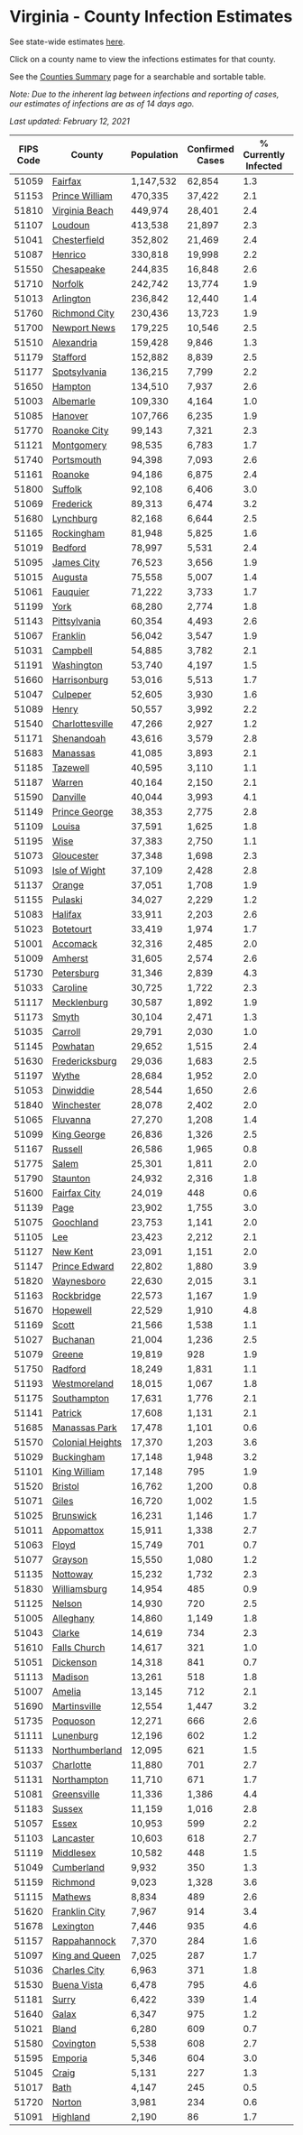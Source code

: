 # Virginia - County Infection Estimates

See state-wide estimates [here](/infections/us-va).

Click on a county name to view the infections estimates for that county.

See the [Counties Summary](/infections/summary-counties) page for a searchable and sortable table.

*Note: Due to the inherent lag between infections and reporting of cases, our estimates of infections are as of 14 days ago.*

*Last updated: February 12, 2021*

|   FIPS Code |                               County |   Population |   Confirmed Cases |   % Currently Infected |   % Total Infected |
|-------------|--------------------------------------|--------------|-------------------|------------------------|--------------------|
|       51059 |                   [Fairfax](fairfax) |    1,147,532 |            62,854 |                    1.3 |               19.6 |
|       51153 |     [Prince William](prince-william) |      470,335 |            37,422 |                    2.1 |               27.8 |
|       51810 |     [Virginia Beach](virginia-beach) |      449,974 |            28,401 |                    2.4 |               20.0 |
|       51107 |                   [Loudoun](loudoun) |      413,538 |            21,897 |                    2.3 |               18.1 |
|       51041 |         [Chesterfield](chesterfield) |      352,802 |            21,469 |                    2.4 |               19.6 |
|       51087 |                   [Henrico](henrico) |      330,818 |            19,998 |                    2.2 |               20.3 |
|       51550 |             [Chesapeake](chesapeake) |      244,835 |            16,848 |                    2.6 |               21.9 |
|       51710 |                   [Norfolk](norfolk) |      242,742 |            13,774 |                    1.9 |               18.4 |
|       51013 |               [Arlington](arlington) |      236,842 |            12,440 |                    1.4 |               18.9 |
|       51760 |       [Richmond City](richmond-city) |      230,436 |            13,723 |                    1.9 |               20.0 |
|       51700 |         [Newport News](newport-news) |      179,225 |            10,546 |                    2.5 |               18.6 |
|       51510 |             [Alexandria](alexandria) |      159,428 |             9,846 |                    1.3 |               22.8 |
|       51179 |                 [Stafford](stafford) |      152,882 |             8,839 |                    2.5 |               18.8 |
|       51177 |         [Spotsylvania](spotsylvania) |      136,215 |             7,799 |                    2.2 |               18.8 |
|       51650 |                   [Hampton](hampton) |      134,510 |             7,937 |                    2.6 |               18.6 |
|       51003 |               [Albemarle](albemarle) |      109,330 |             4,164 |                    1.0 |               12.3 |
|       51085 |                   [Hanover](hanover) |      107,766 |             6,235 |                    1.9 |               18.6 |
|       51770 |         [Roanoke City](roanoke-city) |       99,143 |             7,321 |                    2.3 |               23.1 |
|       51121 |             [Montgomery](montgomery) |       98,535 |             6,783 |                    1.7 |               20.9 |
|       51740 |             [Portsmouth](portsmouth) |       94,398 |             7,093 |                    2.6 |               24.5 |
|       51161 |                   [Roanoke](roanoke) |       94,186 |             6,875 |                    2.4 |               22.6 |
|       51800 |                   [Suffolk](suffolk) |       92,108 |             6,406 |                    3.0 |               22.5 |
|       51069 |               [Frederick](frederick) |       89,313 |             6,474 |                    3.2 |               23.1 |
|       51680 |               [Lynchburg](lynchburg) |       82,168 |             6,644 |                    2.5 |               24.9 |
|       51165 |             [Rockingham](rockingham) |       81,948 |             5,825 |                    1.6 |               23.8 |
|       51019 |                   [Bedford](bedford) |       78,997 |             5,531 |                    2.4 |               21.6 |
|       51095 |             [James City](james-city) |       76,523 |             3,656 |                    1.9 |               16.1 |
|       51015 |                   [Augusta](augusta) |       75,558 |             5,007 |                    1.4 |               20.7 |
|       51061 |                 [Fauquier](fauquier) |       71,222 |             3,733 |                    1.7 |               17.4 |
|       51199 |                         [York](york) |       68,280 |             2,774 |                    1.8 |               12.9 |
|       51143 |         [Pittsylvania](pittsylvania) |       60,354 |             4,493 |                    2.6 |               22.9 |
|       51067 |                 [Franklin](franklin) |       56,042 |             3,547 |                    1.9 |               19.3 |
|       51031 |                 [Campbell](campbell) |       54,885 |             3,782 |                    2.1 |               21.0 |
|       51191 |             [Washington](washington) |       53,740 |             4,197 |                    1.5 |               24.2 |
|       51660 |         [Harrisonburg](harrisonburg) |       53,016 |             5,513 |                    1.7 |               37.0 |
|       51047 |                 [Culpeper](culpeper) |       52,605 |             3,930 |                    1.6 |               26.3 |
|       51089 |                       [Henry](henry) |       50,557 |             3,992 |                    2.2 |               24.8 |
|       51540 |   [Charlottesville](charlottesville) |       47,266 |             2,927 |                    1.2 |               19.5 |
|       51171 |             [Shenandoah](shenandoah) |       43,616 |             3,579 |                    2.8 |               28.1 |
|       51683 |                 [Manassas](manassas) |       41,085 |             3,893 |                    2.1 |               36.2 |
|       51185 |                 [Tazewell](tazewell) |       40,595 |             3,110 |                    1.1 |               23.3 |
|       51187 |                     [Warren](warren) |       40,164 |             2,150 |                    2.1 |               17.6 |
|       51590 |                 [Danville](danville) |       40,044 |             3,993 |                    4.1 |               30.7 |
|       51149 |       [Prince George](prince-george) |       38,353 |             2,775 |                    2.8 |               22.9 |
|       51109 |                     [Louisa](louisa) |       37,591 |             1,625 |                    1.8 |               14.0 |
|       51195 |                         [Wise](wise) |       37,383 |             2,750 |                    1.1 |               22.7 |
|       51073 |             [Gloucester](gloucester) |       37,348 |             1,698 |                    2.3 |               14.1 |
|       51093 |       [Isle of Wight](isle-of-wight) |       37,109 |             2,428 |                    2.8 |               21.3 |
|       51137 |                     [Orange](orange) |       37,051 |             1,708 |                    1.9 |               14.7 |
|       51155 |                   [Pulaski](pulaski) |       34,027 |             2,229 |                    1.2 |               20.2 |
|       51083 |                   [Halifax](halifax) |       33,911 |             2,203 |                    2.6 |               20.0 |
|       51023 |               [Botetourt](botetourt) |       33,419 |             1,974 |                    1.7 |               18.5 |
|       51001 |                 [Accomack](accomack) |       32,316 |             2,485 |                    2.0 |               31.6 |
|       51009 |                   [Amherst](amherst) |       31,605 |             2,574 |                    2.6 |               24.8 |
|       51730 |             [Petersburg](petersburg) |       31,346 |             2,839 |                    4.3 |               29.2 |
|       51033 |                 [Caroline](caroline) |       30,725 |             1,722 |                    2.3 |               17.8 |
|       51117 |           [Mecklenburg](mecklenburg) |       30,587 |             1,892 |                    1.9 |               21.2 |
|       51173 |                       [Smyth](smyth) |       30,104 |             2,471 |                    1.3 |               25.4 |
|       51035 |                   [Carroll](carroll) |       29,791 |             2,030 |                    1.0 |               22.0 |
|       51145 |                 [Powhatan](powhatan) |       29,652 |             1,515 |                    2.4 |               15.5 |
|       51630 |     [Fredericksburg](fredericksburg) |       29,036 |             1,683 |                    2.5 |               19.3 |
|       51197 |                       [Wythe](wythe) |       28,684 |             1,952 |                    2.0 |               20.9 |
|       51053 |               [Dinwiddie](dinwiddie) |       28,544 |             1,650 |                    2.6 |               18.3 |
|       51840 |             [Winchester](winchester) |       28,078 |             2,402 |                    2.0 |               28.2 |
|       51065 |                 [Fluvanna](fluvanna) |       27,270 |             1,208 |                    1.4 |               14.9 |
|       51099 |           [King George](king-george) |       26,836 |             1,326 |                    2.5 |               15.9 |
|       51167 |                   [Russell](russell) |       26,586 |             1,965 |                    0.8 |               22.7 |
|       51775 |                       [Salem](salem) |       25,301 |             1,811 |                    2.0 |               22.3 |
|       51790 |                 [Staunton](staunton) |       24,932 |             2,316 |                    1.8 |               28.9 |
|       51600 |         [Fairfax City](fairfax-city) |       24,019 |               448 |                    0.6 |                6.6 |
|       51139 |                         [Page](page) |       23,902 |             1,755 |                    3.0 |               25.3 |
|       51075 |               [Goochland](goochland) |       23,753 |             1,141 |                    2.0 |               16.2 |
|       51105 |                           [Lee](lee) |       23,423 |             2,212 |                    2.1 |               29.2 |
|       51127 |                 [New Kent](new-kent) |       23,091 |             1,151 |                    2.0 |               15.8 |
|       51147 |       [Prince Edward](prince-edward) |       22,802 |             1,880 |                    3.9 |               27.0 |
|       51820 |             [Waynesboro](waynesboro) |       22,630 |             2,015 |                    3.1 |               27.6 |
|       51163 |             [Rockbridge](rockbridge) |       22,573 |             1,167 |                    1.9 |               15.8 |
|       51670 |                 [Hopewell](hopewell) |       22,529 |             1,910 |                    4.8 |               27.2 |
|       51169 |                       [Scott](scott) |       21,566 |             1,538 |                    1.1 |               22.0 |
|       51027 |                 [Buchanan](buchanan) |       21,004 |             1,236 |                    2.5 |               18.1 |
|       51079 |                     [Greene](greene) |       19,819 |               928 |                    1.9 |               14.8 |
|       51750 |                   [Radford](radford) |       18,249 |             1,831 |                    1.1 |               31.3 |
|       51193 |         [Westmoreland](westmoreland) |       18,015 |             1,067 |                    1.8 |               19.4 |
|       51175 |           [Southampton](southampton) |       17,631 |             1,776 |                    2.1 |               33.9 |
|       51141 |                   [Patrick](patrick) |       17,608 |             1,131 |                    2.1 |               20.1 |
|       51685 |       [Manassas Park](manassas-park) |       17,478 |             1,101 |                    0.6 |               24.5 |
|       51570 | [Colonial Heights](colonial-heights) |       17,370 |             1,203 |                    3.6 |               22.6 |
|       51029 |             [Buckingham](buckingham) |       17,148 |             1,948 |                    3.2 |               42.5 |
|       51101 |         [King William](king-william) |       17,148 |               795 |                    1.9 |               14.4 |
|       51520 |                   [Bristol](bristol) |       16,762 |             1,200 |                    0.8 |               22.1 |
|       51071 |                       [Giles](giles) |       16,720 |             1,002 |                    1.5 |               18.1 |
|       51025 |               [Brunswick](brunswick) |       16,231 |             1,146 |                    1.7 |               22.8 |
|       51011 |             [Appomattox](appomattox) |       15,911 |             1,338 |                    2.7 |               26.1 |
|       51063 |                       [Floyd](floyd) |       15,749 |               701 |                    0.7 |               14.0 |
|       51077 |                   [Grayson](grayson) |       15,550 |             1,080 |                    1.2 |               22.2 |
|       51135 |                 [Nottoway](nottoway) |       15,232 |             1,732 |                    2.3 |               35.7 |
|       51830 |         [Williamsburg](williamsburg) |       14,954 |               485 |                    0.9 |               11.1 |
|       51125 |                     [Nelson](nelson) |       14,930 |               720 |                    2.5 |               15.0 |
|       51005 |               [Alleghany](alleghany) |       14,860 |             1,149 |                    1.8 |               24.5 |
|       51043 |                     [Clarke](clarke) |       14,619 |               734 |                    2.3 |               15.8 |
|       51610 |         [Falls Church](falls-church) |       14,617 |               321 |                    1.0 |                8.5 |
|       51051 |               [Dickenson](dickenson) |       14,318 |               841 |                    0.7 |               18.1 |
|       51113 |                   [Madison](madison) |       13,261 |               518 |                    1.8 |               12.8 |
|       51007 |                     [Amelia](amelia) |       13,145 |               712 |                    2.1 |               17.2 |
|       51690 |         [Martinsville](martinsville) |       12,554 |             1,447 |                    3.2 |               36.3 |
|       51735 |                 [Poquoson](poquoson) |       12,271 |               666 |                    2.6 |               16.7 |
|       51111 |               [Lunenburg](lunenburg) |       12,196 |               602 |                    1.2 |               15.5 |
|       51133 |     [Northumberland](northumberland) |       12,095 |               621 |                    1.5 |               16.3 |
|       51037 |               [Charlotte](charlotte) |       11,880 |               701 |                    2.7 |               18.3 |
|       51131 |           [Northampton](northampton) |       11,710 |               671 |                    1.7 |               23.5 |
|       51081 |           [Greensville](greensville) |       11,336 |             1,386 |                    4.4 |               42.3 |
|       51183 |                     [Sussex](sussex) |       11,159 |             1,016 |                    2.8 |               32.0 |
|       51057 |                       [Essex](essex) |       10,953 |               599 |                    2.2 |               17.8 |
|       51103 |               [Lancaster](lancaster) |       10,603 |               618 |                    2.7 |               18.0 |
|       51119 |               [Middlesex](middlesex) |       10,582 |               448 |                    1.5 |               13.3 |
|       51049 |             [Cumberland](cumberland) |        9,932 |               350 |                    1.3 |               12.0 |
|       51159 |                 [Richmond](richmond) |        9,023 |             1,328 |                    3.6 |               55.3 |
|       51115 |                   [Mathews](mathews) |        8,834 |               489 |                    2.6 |               16.9 |
|       51620 |       [Franklin City](franklin-city) |        7,967 |               914 |                    3.4 |               37.2 |
|       51678 |               [Lexington](lexington) |        7,446 |               935 |                    4.6 |               37.0 |
|       51157 |         [Rappahannock](rappahannock) |        7,370 |               284 |                    1.6 |               12.6 |
|       51097 |     [King and Queen](king-and-queen) |        7,025 |               287 |                    1.7 |               12.9 |
|       51036 |         [Charles City](charles-city) |        6,963 |               371 |                    1.8 |               17.7 |
|       51530 |           [Buena Vista](buena-vista) |        6,478 |               795 |                    4.6 |               38.2 |
|       51181 |                       [Surry](surry) |        6,422 |               339 |                    1.4 |               16.9 |
|       51640 |                       [Galax](galax) |        6,347 |               975 |                    1.2 |               53.5 |
|       51021 |                       [Bland](bland) |        6,280 |               609 |                    0.7 |               30.1 |
|       51580 |               [Covington](covington) |        5,538 |               608 |                    2.7 |               33.5 |
|       51595 |                   [Emporia](emporia) |        5,346 |               604 |                    3.0 |               39.6 |
|       51045 |                       [Craig](craig) |        5,131 |               227 |                    1.3 |               13.9 |
|       51017 |                         [Bath](bath) |        4,147 |               245 |                    0.5 |               18.2 |
|       51720 |                     [Norton](norton) |        3,981 |               234 |                    0.6 |               18.5 |
|       51091 |                 [Highland](highland) |        2,190 |                86 |                    1.7 |               12.8 |